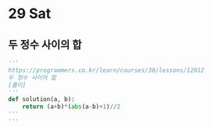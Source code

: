 # 29 Sat

## 두 정수 사이의 합 <a id="undefined"></a>

```python
'''
https://programmers.co.kr/learn/courses/30/lessons/12912
두 정수 사이의 합
[풀이]
'''
def solution(a, b):
    return (a+b)*(abs(a-b)+1)//2
'''
'''
```

